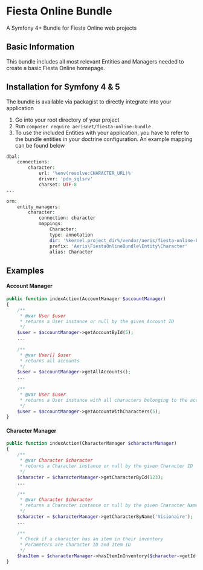 # Fiesta Online Bundle
A Symfony 4+ Bundle for Fiesta Online web projects
## Basic Information
This bundle includes all most relevant Entities and Managers needed to create a basic Fiesta Online homepage.
## Installation for Symfony 4 & 5
The bundle is available via packagist to directly integrate into your application
1. Go into your root directory of your project
2. Run `composer require aerisnet/fiesta-online-bundle`
3. To use the included Entities with your application, you have to refer to the bundle entities in your doctrine configuration. An example mapping can be found below
```php
dbal:
    connections:
        character:
            url: '%env(resolve:CHARACTER_URL)%'
            driver: 'pdo_sqlsrv'
            charset: UTF-8
...

orm:
    entity_managers:
        character:
            connection: character
            mappings:
                Character:
                type: annotation
                dir: '%kernel.project_dir%/vendor/aeris/fiesta-online-bundle/src/Entity/Character'
                prefix: 'Aeris\FiestaOnlineBundle\Entity\Character'
                alias: Character
```
## Examples
#### Account Manager
```php
public function indexAction(AccountManager $accountManager)
{
    /** 
     * @var User $user 
     * returns a User instance or null by the given Account ID
     */
    $user = $accountManager->getAccountById(5);
    ...
    
    /** 
     * @var User[] $user 
     * returns all accounts
     */
    $user = $accountManager->getAllAccounts();
    ...
    
    /**
     * @var User $user
     * returns a User instance with all characters belonging to the account as Proxy objects
     */
    $user = $accountManager->getAccountWithCharacters(5);
}
```
#### Character Manager
```php
public function indexAction(CharacterManager $characterManager)
{
    /** 
     * @var Character $character 
     * returns a Character instance or null by the given Character ID
     */
    $character = $characterManager->getCharacterById(123);
    ...
    
    /** 
     * @var Character $character 
     * returns a Character instance or null by the given Character Name
     */
    $character = $characterManager->getCharacterByName('Visionaire');
    ...
    
    /**
     * Check if a character has an item in their inventory
     * Parameters are Character ID and Item ID
     */
    $hasItem = $characterManager->hasItemInInventory($character->getId(), 385782);
}
```
